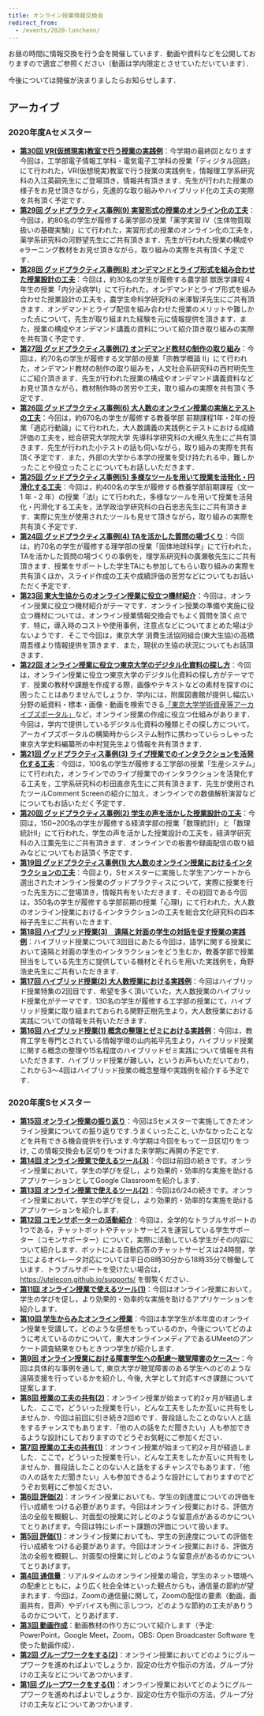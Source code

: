 ```yaml
---
title: オンライン授業情報交換会
redirect_from:
  - /events/2020-luncheon/
---
```


お昼の時間に情報交換を行う会を開催しています．動画や資料などを公開しておりますので適宜ご参照ください（動画は学内限定とさせていただいています）．

今後については開催が決まりましたらお知らせします．

## アーカイブ

### 2020年度Aセメスター

- **[第30回 VR(仮想現実)教室で行う授業の実践例](2021-02-10/)**：今学期の最終回となります今回は，工学部電子情報工学科・電気電子工学科の授業「ディジタル回路」にて行われた，VR(仮想現実)教室で行う授業の実践例を，情報理工学系研究科の入江英嗣先生にご登場頂き，情報共有頂きます．先生が行われた授業の様子をお見せ頂きながら，先進的な取り組みやハイブリッド化の工夫の実際を共有頂く予定です．
- **[第29回 グッドプラクティス事例(9) 実習形式の授業のオンライン化の工夫](2021-02-03/)**：今回は，約80名の学生が履修する薬学部の授業「薬学実習 IV（生体物質取扱いの基礎実験)」にて行われた，実習形式の授業のオンライン化の工夫を，薬学系研究科の河野望先生にご共有頂きます．先生が行われた授業の構成やeラーニング教材をお見せ頂きながら，取り組みの実際を共有頂く予定です．
- **[第28回 グッドプラクティス事例(8) オンデマンドとライブ形式を組み合わせた授業設計の工夫](2021-01-28/)**：今回は，約30名の学生が履修する農学部 獣医学課程４年生の授業「内分泌病学Ⅰ」にて行われた，オンデマンドとライブ形式を組み合わせた授業設計の工夫を，農学生命科学研究科の米澤智洋先生にご共有頂きます．オンデマンドとライブ配信を組み合わせた授業のメリットや難しかった点について，先生が取り組まれた経験を元に情報提供を頂きます．また，授業の構成やオンデマンド講義の資料について紹介頂き取り組みの実際を共有頂く予定です．
- **[第27回 グッドプラクティス事例(7) オンデマンド教材の制作の取り組み](2021-01-20/)**：今回は，約70名の学生が履修する文学部の授業「宗教学概論 II」にて行われた，オンデマンド教材の制作の取り組みを，人文社会系研究科の西村明先生にご紹介頂きます．先生が行われた授業の構成やオンデマンド講義資料などお見せ頂きながら，教材制作時の苦労や工夫，取り組みの実際を共有頂く予定です．
- **[第26回 グッドプラクティス事例(6) 大人数のオンライン授業の実施とテストの工夫](2021-01-15/)**：今回は，約670名の学生が履修する教養学部 前期課程1年・2年の授業「適応行動論」にて行われた，大人数講義の実践例とテストにおける成績評価の工夫を，総合研究大学院大学 先導科学研究科の大槻久先生にご共有頂きます．先生が行われた小テストの話も伺いながら，取り組みの実際を共有頂く予定です．また，外部の大学から本学の授業を受け持たれる中，難しかったことや役立ったことについてもお話しいただきます．
- **[第25回 グッドプラクティス事例(5) 多様なツールを用いて授業を活発化・円滑化する工夫](2020-12-23/)**：今回は，約400名の学生が履修する教養学部前期課程（文一 1 年・2 年）の授業「法Ⅰ」にて行われた，多様なツールを用いて授業を活発化・円滑化する工夫を，法学政治学研究科の白石忠志先生にご共有頂きます．実際に先生が使用されたツールも見せて頂きながら，取り組みの実際を共有頂く予定です．
- **[第24回 グッドプラクティス事例(4) TAを活かした質問の場づくり](2020-12-15/)**：今回は，約70名の学生が履修する理学部の授業「固体地球科学」にて行われた，TAを活かした質問の場づくりの事例を，理学系研究科の廣瀬敬先生にご共有頂きます．授業をサポートした学生TAにも参加してもらい取り組みの実際を共有頂くほか，スライド作成の工夫や成績評価の苦労などについてもお話いただく予定です．
- **[第23回 東大生協からのオンライン授業に役立つ機材紹介](2020-12-11/)**：今回は，オンライン授業に役立つ機材紹介がテーマです．オンライン授業の準備や実施に役立つ機材については，オンライン授業情報交換会でもよく質問を頂く点です．特に，導入時のコストや使用事例，注意点などについてまとめた場は少ないようです．そこで今回は，東京大学 消費生活協同組合(東大生協)の高橋周吾様より情報提供を頂きます．また，現状の生協の状況についてもお話頂きます．
- **[第22回 オンライン授業に役立つ東京大学のデジタル化資料の探し方](2020-11-30/)**：今回は，オンライン授業に役立つ東京大学のデジタル化資料の探し方がテーマです．授業の教材や課題を作成する際，画像やテキストなどの素材を探すのに困ったことはありませんでしょうか．学内には，附属図書館が提供し幅広い分野の紙資料・標本・画像・動画を検索できる[「東京大学学術資産等アーカイブズポータル」](https://da.dl.itc.u-tokyo.ac.jp/portal/)など，オンライン授業の作成に役立つ仕組みがあります．今回は，学内で提供しているデジタル化資料の種類とその探し方について，アーカイブズポータルの構築時からシステム制作に携わっていらっしゃった東京大学史料編纂所の中村覚先生より情報を共有頂きます．
- **[第21回 グッドプラクティス事例(3) ライブ授業でのインタラクションを活発化する工夫](2020-11-27/)**：今回は，100名の学生が履修する工学部の授業「生産システム」にて行われた，オンラインでのライブ授業でのインタラクションを活発化する工夫を，工学系研究科の杉田直彦先生にご共有頂きます．先生が使用されたツールComment Screenの紹介に加え，オンラインでの数値解析演習などについてもお話いただく予定です．
- **[第20回 グッドプラクティス事例(2) 学生の声を活かした授業設計の工夫](2020-11-18/)**：今回は，150~200名の学生が履修する経済学部の授業「数理統計I」と「数理統計II」にて行われた，学生の声を活かした授業設計の工夫を，経済学研究科の入江薫先生にご共有頂きます．オンラインでの板書や録画配信の取り組みなどについてもお話頂く予定です．
- **[第19回 グッドプラクティス事例(1) 大人数のオンライン授業におけるインタラクションの工夫](2020-11-10/)**：今回より，Sセメスターに実施した学生アンケートから選出されたオンライン授業のグッドプラクティスについて，実際に授業を行った先生方にご登場頂き，情報共有をいただきます．その初回である今回は，350名の学生が履修する学部前期の授業「心理I」にて行われた，大人数のオンライン授業におけるインタラクションの工夫を総合文化研究科の四本裕子先生にご共有いたきます．
- **[第18回 ハイブリッド授業(3)　遠隔と対面の学生の対話を促す授業の実践例](2020-11-06/)**：ハイブリッド授業について3回目にあたる今回は，語学に関する授業において遠隔と対面の学生のインタラクションをどう生むか，教養学部で授業担当をしている先生方に提供している機材とそれらを用いた実践例を，角野浩史先生にご共有いただきます．
- **[第17回 ハイブリッド授業(2) 大人数授業における実践例](2020-10-29/)**：今回はハイブリッド授業特集の2回目です．希望を多く頂いていた，大人数授業のハイブリッド授業化がテーマです．130名の学生が履修する工学部の授業にて，ハイブリッド授業に取り組まれておられる関野正樹先生より，大人数授業における実践についての情報を共有いただきます．
- **[第16回 ハイブリッド授業(1) 概念の整理とゼミにおける実践例](2020-10-20/)**：今回は，教育工学を専門とされている情報学環の山内祐平先生より，ハイブリッド授業に関する概念の整理や15名程度のハイブリッドゼミ実践について情報を共有いただきます．ハイブリッド授業が難しい，というお声もいただいており，これから3～4回はハイブリッド授業の概念整理や実践例を紹介する予定です．

### 2020年度Sセメスター

- **[第15回 オンライン授業の振り返り](2020-08-05/)**：今回はSセメスターで実施してきたオンライン授業についての振り返りです.うまくいったこと, いかなかったことなどを共有できる機会提供を行います.今学期は今回をもって一旦区切りをつけ, この情報交換会も区切りをつけまた来学期に再開の予定です. 
- **[第14回 オンライン授業で使えるツール(3)](2020-07-15/)**：今回は前回の続きです。オンライン授業において，学生の学びを促し，より効果的・効率的な実施を助けるアプリケーションとしてGoogle Classroomを紹介します．
- **[第13回 オンライン授業で使えるツール(2)](2020-07-08/)**：今回は6/24の続きです。オンライン授業において，学生の学びを促し，より効果的・効率的な実施を助けるアプリケーションを紹介します．
- **[第12回 コモンサポーターの活動紹介](2020-06-29/)**：今回は，全学的なトラブルサポートの1つである，チャットボットやチャットサービスを運営している学生サポーター（コモンサポーター）について，実際に活動している学生がその内容について紹介します．ボットによる自動応答のチャットサービスは24時間，学生によるオペレータ対応については平日の8時30分から18時35分で稼働しています．トラブルサポートを受けたい場合は，https://utelecon.github.io/supports/ を御覧ください．
- **[第11回 オンライン授業で使えるツール(1)](2020-06-24/)**：今回はオンライン授業において，学生の学びを促し，より効果的・効率的な実施を助けるアプリケーションを紹介します．
- **[第10回 学生からみたオンライン授業](2020-06-18/)**：今回は本学学生が本年度のオンライン授業を受講して，どのような感想をもっているのか，今後についてどのように考えているのかについて，東大オンラインメディアであるUMeetのアンケート調査結果をひもときつつ学生が紹介します．
- **[第9回 オンライン授業における障害学生への配慮～聴覚障害のケース～](2020-06-11/)**：今回は具体的な事例を通して, 東京大学が聴覚障害のある学生へのどのような遠隔支援を行っているかを紹介し, 今後, 大学として対応すべき課題について提案します.
- **[第8回 授業の工夫の共有(2)](2020-06-03/)**：オンライン授業が始まって約2ヶ月が経過しました．ここで，どういった授業を行い，どんな工夫をしたか互いに共有をしませんか．今回は前回に引き続き2回めです．普段話したことのない人と話をするチャンスでもあります．「他の人の話をただ聞きたい」人も参加できるような設計にしておりますのでどうぞお気軽にご参加ください．
- **[第7回 授業の工夫の共有(1)](2020-05-29/)**：オンライン授業が始まって約2ヶ月が経過しました．ここで，どういった授業を行い，どんな工夫をしたか互いに共有をしませんか．普段話したことのない人と話をするチャンスでもあります．「他の人の話をただ聞きたい」人も参加できるような設計にしておりますのでどうぞお気軽にご参加ください．
- **[第6回 評価(2)](2020-05-20/)**：オンライン授業においても、学生の到達度についての評価を行い成績をつける必要があります。今回はオンライン授業における、評価方法の全般を概観し、対面型の授業に対しどのような留意点があるのかについてとりあげます。今回は特にレポート課題の評価について扱います。
- **[第5回 評価(1)](2020-05-14/)**：オンライン授業においても、学生の到達度についての評価を行い成績をつける必要があります。今回はオンライン授業における、評価方法の全般を概観し、対面型の授業に対しどのような留意点があるのかについてとりあげます。
- **[第4回 通信量](2020-05-07/)**：リアルタイムのオンライン授業の場合，学生のネット環境への配慮とともに，より広く社会全体といった観点からも，通信量の節約が望まれます．今回は，Zoomの通信量に関して，Zoomの配信の要素（動画，画面共有，音声）やデバイスも例に示しつつ，どのような節約の工夫がありうるのかについて，とりあげます．
- **[第3回 動画作成](2020-04-30/)**：動画教材の作り方について紹介します（予定: PowerPoint，Google Meet，Zoom，OBS: Open Broadcaster Software を使った動画作成）．
- **[第2回 グループワークをする(2)](2020-04-27/)**：オンライン授業においてどのようにグループワークを進めればよいでしょうか．設定の仕方や指示の方法，グループ分けの工夫などについてあつかいます．
- **[第1回 グループワークをする(1)](2020-04-22/)**：オンライン授業においてどのようにグループワークを進めればよいでしょうか．設定の仕方や指示の方法，グループ分けの工夫などについてあつかいます．
